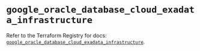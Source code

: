 # `google_oracle_database_cloud_exadata_infrastructure`

Refer to the Terraform Registry for docs: [`google_oracle_database_cloud_exadata_infrastructure`](https://registry.terraform.io/providers/hashicorp/google-beta/6.43.0/docs/resources/google_oracle_database_cloud_exadata_infrastructure).
